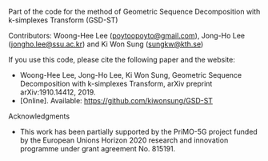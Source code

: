 Part of the code for the method of Geometric Sequence Decomposition with k-simplexes Transform (GSD-ST)

Contributors: Woong-Hee Lee (poytoopoyto@gmail.com), Jong-Ho Lee (jongho.lee@ssu.ac.kr) and Ki Won Sung (sungkw@kth.se)

If you use this code, please cite the following paper and the website:
* Woong-Hee Lee, Jong-Ho Lee, Ki Won Sung, Geometric Sequence Decomposition with k-simplexes Transform, arXiv preprint arXiv:1910.14412, 2019.
* [Online]. Available: https://github.com/kiwonsung/GSD-ST

Acknowledgments
* This work has been partially supported by the PriMO-5G project funded by the European Unions Horizon 2020 research and innovation programme under grant agreement No. 815191.








